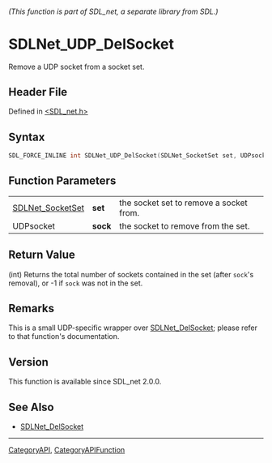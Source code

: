 ###### (This function is part of SDL_net, a separate library from SDL.)
# SDLNet_UDP_DelSocket

Remove a UDP socket from a socket set.

## Header File

Defined in [<SDL_net.h>](https://github.com/libsdl-org/SDL_net/blob/SDL2/include/SDL_net.h)

## Syntax

```c
SDL_FORCE_INLINE int SDLNet_UDP_DelSocket(SDLNet_SocketSet set, UDPsocket sock);
```

## Function Parameters

|                                      |          |                                         |
| ------------------------------------ | -------- | --------------------------------------- |
| [SDLNet_SocketSet](SDLNet_SocketSet) | **set**  | the socket set to remove a socket from. |
| UDPsocket                            | **sock** | the socket to remove from the set.      |

## Return Value

(int) Returns the total number of sockets contained in the set (after
`sock`'s removal), or -1 if `sock` was not in the set.

## Remarks

This is a small UDP-specific wrapper over
[SDLNet_DelSocket](SDLNet_DelSocket); please refer to that function's
documentation.

## Version

This function is available since SDL_net 2.0.0.

## See Also

- [SDLNet_DelSocket](SDLNet_DelSocket)

----
[CategoryAPI](CategoryAPI), [CategoryAPIFunction](CategoryAPIFunction)

